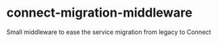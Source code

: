 # connect-migration-middleware
Small middleware to ease the service migration from legacy to Connect

